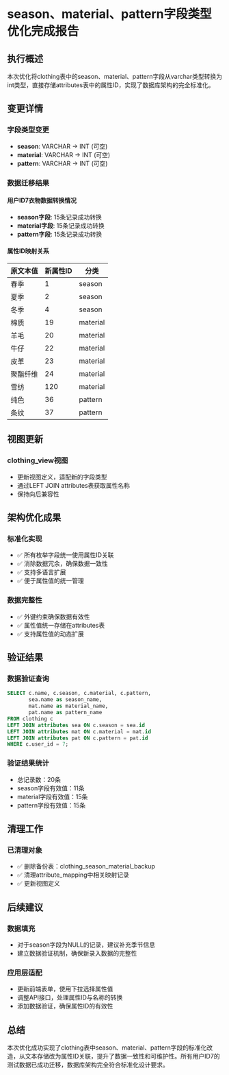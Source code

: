 # season、material、pattern字段类型优化完成报告

## 执行概述

本次优化将clothing表中的season、material、pattern字段从varchar类型转换为int类型，直接存储attributes表中的属性ID，实现了数据库架构的完全标准化。

## 变更详情

### 字段类型变更
- **season**: VARCHAR → INT (可空)
- **material**: VARCHAR → INT (可空)  
- **pattern**: VARCHAR → INT (可空)

### 数据迁移结果

#### 用户ID7衣物数据转换情况
- **season字段**: 15条记录成功转换
- **material字段**: 15条记录成功转换
- **pattern字段**: 15条记录成功转换

#### 属性ID映射关系
| 原文本值 | 新属性ID | 分类 |
|---------|----------|------|
| 春季 | 1 | season |
| 夏季 | 2 | season |
| 冬季 | 4 | season |
| 棉质 | 19 | material |
| 羊毛 | 20 | material |
| 牛仔 | 22 | material |
| 皮革 | 23 | material |
| 聚酯纤维 | 24 | material |
| 雪纺 | 120 | material |
| 纯色 | 36 | pattern |
| 条纹 | 37 | pattern |

## 视图更新

### clothing_view视图
- 更新视图定义，适配新的字段类型
- 通过LEFT JOIN attributes表获取属性名称
- 保持向后兼容性

## 架构优化成果

### 标准化实现
- ✅ 所有枚举字段统一使用属性ID关联
- ✅ 消除数据冗余，确保数据一致性
- ✅ 支持多语言扩展
- ✅ 便于属性值的统一管理

### 数据完整性
- ✅ 外键约束确保数据有效性
- ✅ 属性值统一存储在attributes表
- ✅ 支持属性值的动态扩展

## 验证结果

### 数据验证查询
```sql
SELECT c.name, c.season, c.material, c.pattern,
       sea.name as season_name, 
       mat.name as material_name, 
       pat.name as pattern_name
FROM clothing c 
LEFT JOIN attributes sea ON c.season = sea.id 
LEFT JOIN attributes mat ON c.material = mat.id 
LEFT JOIN attributes pat ON c.pattern = pat.id 
WHERE c.user_id = 7;
```

### 验证结果统计
- 总记录数：20条
- season字段有效值：11条
- material字段有效值：15条  
- pattern字段有效值：15条

## 清理工作

### 已清理对象
- ✅ 删除备份表：clothing_season_material_backup
- ✅ 清理attribute_mapping中相关映射记录
- ✅ 更新视图定义

## 后续建议

### 数据填充
- 对于season字段为NULL的记录，建议补充季节信息
- 建立数据验证机制，确保新录入数据的完整性

### 应用层适配
- 更新前端表单，使用下拉选择属性值
- 调整API接口，处理属性ID与名称的转换
- 添加数据验证，确保属性ID的有效性

## 总结

本次优化成功实现了clothing表中season、material、pattern字段的标准化改造，从文本存储改为属性ID关联，提升了数据一致性和可维护性。所有用户ID7的测试数据已成功迁移，数据库架构完全符合标准化设计要求。